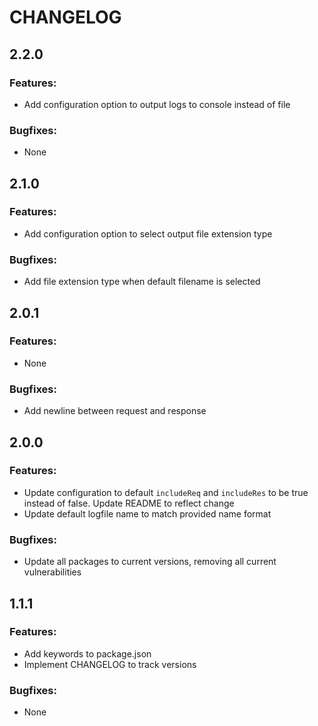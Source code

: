 # CHANGELOG

## 2.2.0

### Features:

- Add configuration option to output logs to console instead of file

### Bugfixes:

- None

## 2.1.0

### Features:

- Add configuration option to select output file extension type

### Bugfixes:

- Add file extension type when default filename is selected

## 2.0.1

### Features:

- None

### Bugfixes:

- Add newline between request and response

## 2.0.0

### Features:

- Update configuration to default `includeReq` and `includeRes` to be true instead of false. Update README to reflect change
- Update default logfile name to match provided name format

### Bugfixes:

- Update all packages to current versions, removing all current vulnerabilities

## 1.1.1

### Features:

- Add keywords to package.json
- Implement CHANGELOG to track versions

### Bugfixes:

- None
